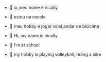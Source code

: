 - 👋 oi,meu nome é nicolly
- 👀 estou na escola
- 🌱 meu hobby é jogar volei,andar de bicicleta

- 👋 Hi, my name is nicolly
- 👀 I'm at school
- 🌱 my hobby is playing volleyball, riding a bike

